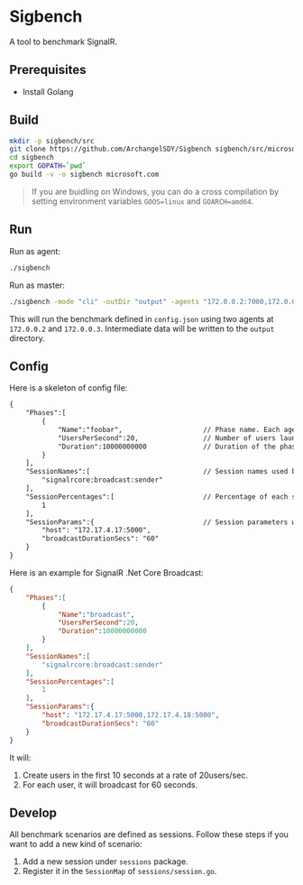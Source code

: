# Sigbench

A tool to benchmark SignalR.

## Prerequisites

* Install Golang

## Build

```bash
mkdir -p sigbench/src
git clone https://github.com/ArchangelSDY/Sigbench sigbench/src/microsoft.com
cd sigbench
export GOPATH=`pwd`
go build -v -o sigbench microsoft.com
```

> If you are buidling on Windows, you can do a cross compilation by setting environment variables `GOOS=linux` and `GOARCH=amd64`.

## Run

Run as agent:

```bash
./sigbench
```

Run as master:

```bash
./sigbench -mode "cli" -outDir "output" -agents "172.0.0.2:7000,172.0.0.3:7000" -config "config.json"
```

This will run the benchmark defined in `config.json` using two agents at `172.0.0.2` and `172.0.0.3`. Intermediate data will be written to the `output` directory.

## Config

Here is a skeleton of config file:

```txt
{
    "Phases":[
        {
            "Name":"foobar",                    // Phase name. Each agent executes all phases sequentially.
            "UsersPerSecond":20,                // Number of users launched per second.
            "Duration":10000000000              // Duration of the phase in nanosecond.
        }
    ],
    "SessionNames":[                            // Session names used by each user. Session name is defined in `sessions/session.go`. Each user executes only one session. Different user can execute different session and the percentage is controlled by the following `SessionPercentages`.
        "signalrcore:broadcast:sender"
    ],
    "SessionPercentages":[                      // Percentage of each session ranging from 0 to 1.
        1
    ],
    "SessionParams":{                           // Session parameters which will be passed to session in user context. Their meanings are defined in the code.
        "host": "172.17.4.17:5000",
        "broadcastDurationSecs": "60"
    }
}

```

Here is an example for SignalR .Net Core Broadcast:

```json
{
    "Phases":[
        {
            "Name":"broadcast",
            "UsersPerSecond":20,
            "Duration":10000000000
        }
    ],
    "SessionNames":[
        "signalrcore:broadcast:sender"
    ],
    "SessionPercentages":[
        1
    ],
    "SessionParams":{
        "host": "172.17.4.17:5000,172.17.4.18:5000",
        "broadcastDurationSecs": "60"
    }
}
```

It will:

1. Create users in the first 10 seconds at a rate of 20users/sec.
2. For each user, it will broadcast for 60 seconds.


## Develop

All benchmark scenarios are defined as sessions. Follow these steps if you want to add a new kind of scenario:

1. Add a new session under `sessions` package.
2. Register it in the `SessionMap` of `sessions/session.go`.
